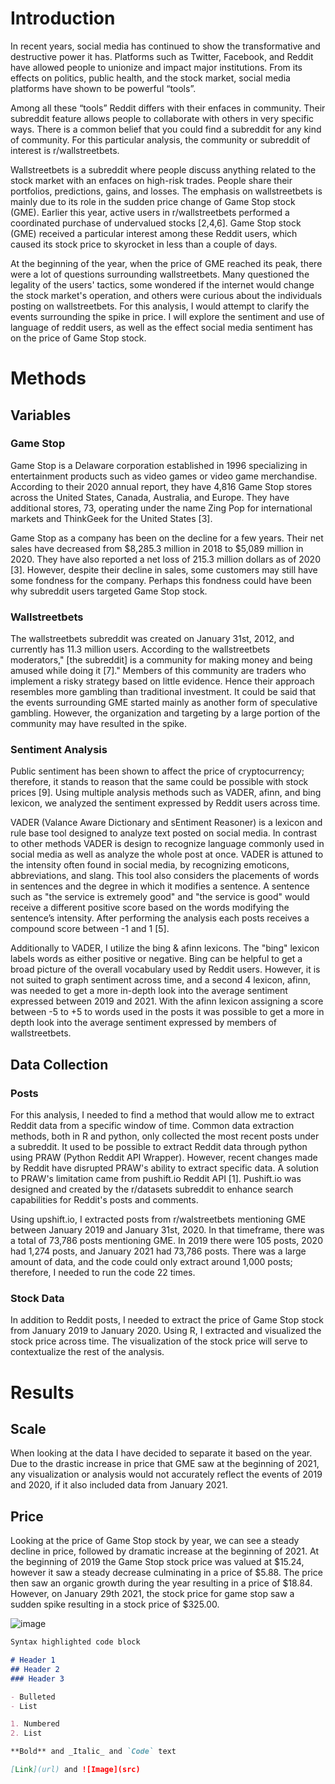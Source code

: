 # Introduction

In recent years, social media has continued to show the transformative and destructive power it has. Platforms such as Twitter, Facebook, and Reddit have allowed people to unionize and impact major institutions. From its effects on politics, public health, and the stock market, social media platforms have shown to be powerful “tools”.

Among all these “tools” Reddit differs with their enfaces in community. Their subreddit feature allows people to collaborate with others in very specific ways. There is a common belief that you could find a subreddit for any kind of community. For this particular analysis, the community or subreddit of interest is r/wallstreetbets.

Wallstreetbets is a subreddit where people discuss anything related to the stock market with an enfaces on high-risk trades. People share their portfolios, predictions, gains, and losses. The emphasis on wallstreetbets is mainly due to its role in the sudden price change of Game Stop stock (GME). Earlier this year, active users in r/wallstreetbets performed a coordinated purchase of undervalued stocks [2,4,6]. Game Stop stock (GME) received a particular interest among these Reddit users, which caused its stock price to skyrocket in less than a couple of days.

At the beginning of the year, when the price of GME reached its peak, there were a lot of questions surrounding wallstreetbets. Many questioned the legality of the users' tactics, some wondered if the internet would change the stock market's operation, and others were curious about the individuals posting on wallstreetbets. For this analysis, I would attempt to clarify the events surrounding the spike in price. I will explore the sentiment and use of language of reddit users, as well as the effect social media sentiment has on the price of Game Stop stock.

# Methods
## Variables

### Game Stop
Game Stop is a Delaware corporation established in 1996 specializing in entertainment products such as video games or video game merchandise. According to their 2020 annual report, they have 4,816 Game Stop stores across the United States, Canada, Australia, and Europe. They have additional stores, 73, operating under the name Zing Pop for international markets and ThinkGeek for the United States [3].

Game Stop as a company has been on the decline for a few years. Their net sales have decreased from $8,285.3 million in 2018 to $5,089 million in 2020. They have also reported a net loss of 215.3 million dollars as of 2020 [3]. However, despite their decline in sales, some customers may still have some fondness for the company. Perhaps this fondness could have been why subreddit users targeted Game Stop stock.

### Wallstreetbets
The wallstreetbets subreddit was created on January 31st, 2012, and currently has 11.3 million users. According to the wallstreetbets moderators," [the subreddit] is a community for making money and being amused while doing it [7]." Members of this community are traders who implement a risky strategy based on little evidence. Hence their approach resembles more gambling than traditional investment. It could be said that the events surrounding GME started mainly as another form of speculative gambling. However, the organization and targeting by a large portion of the community may have resulted in the spike.

### Sentiment Analysis
Public sentiment has been shown to affect the price of cryptocurrency; therefore, it stands to reason that the same could be possible with stock prices [9]. Using multiple analysis methods such as VADER, afinn, and bing lexicon, we analyzed the sentiment expressed by Reddit users across time.

VADER (Valance Aware Dictionary and sEntiment Reasoner) is a lexicon and rule base tool designed to analyze text posted on social media. In contrast to other methods VADER is design to recognize language commonly used in social media as well as analyze the whole post at once. VADER is attuned to the intensity often found in social media, by recognizing emoticons, abbreviations, and slang. This tool also considers the placements of words in sentences and the degree in which it modifies a sentence. A sentence such as "the service is extremely good" and "the service is good" would receive a different positive score based on the words modifying the sentence’s intensity. After performing the analysis each posts receives a compound score between -1 and 1 [5].

Additionally to VADER, I utilize the bing & afinn lexicons. The "bing" lexicon labels words as either positive or negative. Bing can be helpful to get a broad picture of the overall vocabulary used by Reddit users. However, it is not suited to graph sentiment across time, and a second 4
lexicon, afinn, was needed to get a more in-depth look into the average sentiment expressed between 2019 and 2021. With the afinn lexicon assigning a score between -5 to +5 to words used in the posts it was possible to get a more in depth look into the average sentiment expressed by members of wallstreetbets.

## Data Collection

### Posts
For this analysis, I needed to find a method that would allow me to extract Reddit data from a specific window of time. Common data extraction methods, both in R and python, only collected the most recent posts under a subreddit. It used to be possible to extract Reddit data through python using PRAW (Python Reddit API Wrapper). However, recent changes made by Reddit have disrupted PRAW's ability to extract specific data. A solution to PRAW's limitation came from pushift.io Reddit API [1]. Pushift.io was designed and created by the r/datasets subreddit to enhance search capabilities for Reddit's posts and comments.

Using upshift.io, I extracted posts from r/walstreetbets mentioning GME between January 2019 and January 31st, 2020. In that timeframe, there was a total of 73,786 posts mentioning GME. In 2019 there were 105 posts, 2020 had 1,274 posts, and January 2021 had 73,786 posts. There was a large amount of data, and the code could only extract around 1,000 posts; therefore, I needed to run the code 22 times.

### Stock Data
In addition to Reddit posts, I needed to extract the price of Game Stop stock from January 2019 to January 2020. Using R, I extracted and visualized the stock price across time. The visualization of the stock price will serve to contextualize the rest of the analysis.

# Results

## Scale
When looking at the data I have decided to separate it based on the year. Due to the drastic increase in price that GME saw at the beginning of 2021, any visualization or analysis would not accurately reflect the events of 2019 and 2020, if it also included data from January 2021.

## Price
Looking at the price of Game Stop stock by year, we can see a steady decline in price, followed by dramatic increase at the beginning of 2021. At the beginning of 2019 the Game Stop stock price was valued at $15.24, however it saw a steady decrease culminating in a price of $5.88. The price then saw an organic growth during the year resulting in a price of $18.84. However, on January 29th 2021, the stock price for game stop saw a sudden spike resulting in a stock price of $325.00.

![image](https://user-images.githubusercontent.com/69866550/145123537-f0c5c161-fd23-457c-b886-e05c64a1a1ab.png)

```markdown
Syntax highlighted code block

# Header 1
## Header 2
### Header 3

- Bulleted
- List

1. Numbered
2. List

**Bold** and _Italic_ and `Code` text

[Link](url) and ![Image](src)
```
